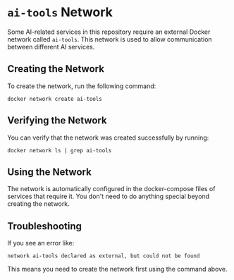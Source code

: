 # `ai-tools` Network

Some AI-related services in this repository require an external Docker network called `ai-tools`. This network is used to allow communication between different AI services.

## Creating the Network

To create the network, run the following command:

```shell
docker network create ai-tools
```

## Verifying the Network

You can verify that the network was created successfully by running:

```shell
docker network ls | grep ai-tools
```

## Using the Network

The network is automatically configured in the docker-compose files of services that require it. You don't need to do anything special beyond creating the network.

## Troubleshooting

If you see an error like:
```
network ai-tools declared as external, but could not be found
```

This means you need to create the network first using the command above.
